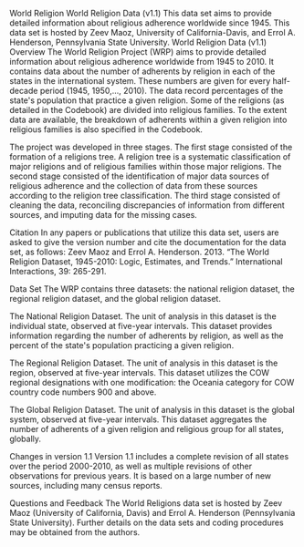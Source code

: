 World Religion 
World Religion Data (v1.1)
This data set aims to provide detailed information about religious adherence worldwide since 1945. This data set is hosted by Zeev Maoz, University of California-Davis, and Errol A. Henderson, Pennsylvania State University.
World Religion Data (v1.1)
Overview
The World Religion Project (WRP) aims to provide detailed information about religious adherence worldwide from 1945 to 2010. It contains data about the number of adherents by religion in each of the states in the international system. These numbers are given for every half-decade period (1945, 1950,..., 2010). The data record percentages of the state's population that practice a given religion. Some of the religions (as detailed in the Codebook) are divided into religious families. To the extent data are available, the breakdown of adherents within a given religion into religious families is also specified in the Codebook.
 

The project was developed in three stages. The first stage consisted of the formation of a religions tree. A religion tree is a systematic classification of major religions and of religious families within those major religions. The second stage consisted of the identification of major data sources of religious adherence and the collection of data from these sources according to the religion tree classification. The third stage consisted of cleaning the data, reconciling discrepancies of information from different sources, and imputing data for the missing cases.
 

Citation
In any papers or publications that utilize this data set, users are asked to give the version number and cite the documentation for the data set, as follows:
 Zeev Maoz and Errol A. Henderson. 2013. “The World Religion Dataset, 1945-2010: Logic, Estimates, and Trends.” International Interactions, 39: 265-291. 

Data Set
The WRP contains three datasets: the national religion dataset, the regional religion dataset, and the global religion dataset.
 

The National Religion Dataset. The unit of analysis in this dataset is the individual state, observed at five-year intervals. This dataset provides information regarding the number of adherents by religion, as well as the percent of the state's population practicing a given religion.
 

The Regional Religion Dataset. The unit of analysis in this dataset is the region, observed at five-year intervals. This dataset utilizes the COW regional designations with one modification: the Oceania category for COW country code numbers 900 and above.
 

The Global Religion Dataset. The unit of analysis in this dataset is the global system, observed at five-year intervals. This dataset aggregates the number of adherents of a given religion and religious group for all states, globally.
 

Changes in version 1.1
Version 1.1 includes a complete revision of all states over the period 2000-2010, as well as multiple revisions of other observations for previous years. It is based on a large number of new sources, including many census reports. 

Questions and Feedback
The World Religions data set is hosted by Zeev Maoz (University of California, Davis) and Errol A. Henderson (Pennsylvania State University). Further details on the data sets and coding procedures may be obtained from the authors.
